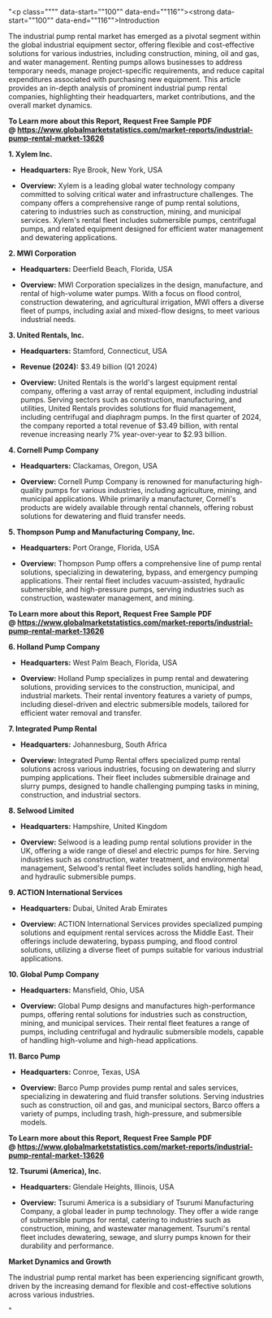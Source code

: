 "<p class="""" data-start=""100"" data-end=""116""><strong data-start=""100"" data-end=""116"">Introduction</strong></p>
<p class="""" data-start=""118"" data-end=""275""><span class=""relative -mx-px my-[-0.2rem] rounded-sm px-px py-[0.2rem]"">The industrial pump rental market has emerged as a pivotal segment within the global industrial equipment sector, offering flexible and cost-effective solutions for various industries, including construction, mining, oil and gas, and water management.</span> <span class=""relative -mx-px my-[-0.2rem] rounded-sm px-px py-[0.2rem]"">Renting pumps allows businesses to address temporary needs, manage project-specific requirements, and reduce capital expenditures associated with purchasing new equipment.</span> <span class=""relative -mx-px my-[-0.2rem] rounded-sm px-px py-[0.2rem]"">This article provides an in-depth analysis of prominent industrial pump rental companies, highlighting their headquarters, market contributions, and the overall market dynamics.</span></p>
<p class="""" data-start=""118"" data-end=""275""><strong>To Learn more about this Report, Request Free Sample PDF @&nbsp;<a href=""https://www.globalmarketstatistics.com/market-reports/industrial-pump-rental-market-13626"">https://www.globalmarketstatistics.com/market-reports/industrial-pump-rental-market-13626</a></strong></p>
<p class="""" data-start=""277"" data-end=""294""><strong data-start=""277"" data-end=""294"">1. Xylem Inc.</strong></p>
<ul data-start=""296"" data-end=""575"">
<li class="""" data-start=""296"" data-end=""397"">
<p class="""" data-start=""298"" data-end=""397""><strong data-start=""298"" data-end=""315"">Headquarters:</strong> <span class=""relative -mx-px my-[-0.2rem] rounded-sm px-px py-[0.2rem]"">Rye Brook, New York, USA</span></p>
</li>
<li class="""" data-start=""398"" data-end=""575"">
<p class="""" data-start=""400"" data-end=""575""><strong data-start=""400"" data-end=""413"">Overview:</strong> <span class=""relative -mx-px my-[-0.2rem] rounded-sm px-px py-[0.2rem]"">Xylem is a leading global water technology company committed to solving critical water and infrastructure challenges.</span> <span class=""relative -mx-px my-[-0.2rem] rounded-sm px-px py-[0.2rem]"">The company offers a comprehensive range of pump rental solutions, catering to industries such as construction, mining, and municipal services.</span> <span class=""relative -mx-px my-[-0.2rem] rounded-sm px-px py-[0.2rem]"">Xylem's rental fleet includes submersible pumps, centrifugal pumps, and related equipment designed for efficient water management and dewatering applications.</span></p>
</li>
</ul>
<p class="""" data-start=""577"" data-end=""599""><strong data-start=""577"" data-end=""599"">2. MWI Corporation</strong></p>
<ul data-start=""601"" data-end=""848"">
<li class="""" data-start=""601"" data-end=""706"">
<p class="""" data-start=""603"" data-end=""706""><strong data-start=""603"" data-end=""620"">Headquarters:</strong> <span class=""relative -mx-px my-[-0.2rem] rounded-sm px-px py-[0.2rem]"">Deerfield Beach, Florida, USA</span></p>
</li>
<li class="""" data-start=""707"" data-end=""848"">
<p class="""" data-start=""709"" data-end=""848""><strong data-start=""709"" data-end=""722"">Overview:</strong> <span class=""relative -mx-px my-[-0.2rem] rounded-sm px-px py-[0.2rem]"">MWI Corporation specializes in the design, manufacture, and rental of high-volume water pumps.</span> <span class=""relative -mx-px my-[-0.2rem] rounded-sm px-px py-[0.2rem]"">With a focus on flood control, construction dewatering, and agricultural irrigation, MWI offers a diverse fleet of pumps, including axial and mixed-flow designs, to meet various industrial needs.</span></p>
</li>
</ul>
<p class="""" data-start=""850"" data-end=""877""><strong data-start=""850"" data-end=""877"">3. United Rentals, Inc.</strong></p>
<ul data-start=""879"" data-end=""1314"">
<li class="""" data-start=""879"" data-end=""984"">
<p class="""" data-start=""881"" data-end=""984""><strong data-start=""881"" data-end=""898"">Headquarters:</strong> <span class=""relative -mx-px my-[-0.2rem] rounded-sm px-px py-[0.2rem]"">Stamford, Connecticut, USA</span></p>
</li>
<li class="""" data-start=""985"" data-end=""1092"">
<p class="""" data-start=""987"" data-end=""1092""><strong data-start=""987"" data-end=""1006"">Revenue (2024):</strong> <span class=""relative -mx-px my-[-0.2rem] rounded-sm px-px py-[0.2rem]"">$3.49 billion (Q1 2024)</span></p>
</li>
<li class="""" data-start=""1093"" data-end=""1314"">
<p class="""" data-start=""1095"" data-end=""1314""><strong data-start=""1095"" data-end=""1108"">Overview:</strong> <span class=""relative -mx-px my-[-0.2rem] rounded-sm px-px py-[0.2rem]"">United Rentals is the world's largest equipment rental company, offering a vast array of rental equipment, including industrial pumps.</span> <span class=""relative -mx-px my-[-0.2rem] rounded-sm px-px py-[0.2rem]"">Serving sectors such as construction, manufacturing, and utilities, United Rentals provides solutions for fluid management, including centrifugal and diaphragm pumps.</span> <span class=""relative -mx-px my-[-0.2rem] rounded-sm px-px py-[0.2rem]"">In the first quarter of 2024, the company reported a total revenue of $3.49 billion, with rental revenue increasing nearly 7% year-over-year to $2.93 billion.</span>&nbsp;</p>
</li>
</ul>
<p class="""" data-start=""1316"" data-end=""1343""><strong data-start=""1316"" data-end=""1343"">4. Cornell Pump Company</strong></p>
<ul data-start=""1345"" data-end=""1592"">
<li class="""" data-start=""1345"" data-end=""1450"">
<p class="""" data-start=""1347"" data-end=""1450""><strong data-start=""1347"" data-end=""1364"">Headquarters:</strong> <span class=""relative -mx-px my-[-0.2rem] rounded-sm px-px py-[0.2rem]"">Clackamas, Oregon, USA</span></p>
</li>
<li class="""" data-start=""1451"" data-end=""1592"">
<p class="""" data-start=""1453"" data-end=""1592""><strong data-start=""1453"" data-end=""1466"">Overview:</strong> <span class=""relative -mx-px my-[-0.2rem] rounded-sm px-px py-[0.2rem]"">Cornell Pump Company is renowned for manufacturing high-quality pumps for various industries, including agriculture, mining, and municipal applications.</span> <span class=""relative -mx-px my-[-0.2rem] rounded-sm px-px py-[0.2rem]"">While primarily a manufacturer, Cornell's products are widely available through rental channels, offering robust solutions for dewatering and fluid transfer needs.</span></p>
</li>
</ul>
<p class="""" data-start=""1594"" data-end=""1646""><strong data-start=""1594"" data-end=""1646"">5. Thompson Pump and Manufacturing Company, Inc.</strong></p>
<ul data-start=""1648"" data-end=""1895"">
<li class="""" data-start=""1648"" data-end=""1753"">
<p class="""" data-start=""1650"" data-end=""1753""><strong data-start=""1650"" data-end=""1667"">Headquarters:</strong> <span class=""relative -mx-px my-[-0.2rem] rounded-sm px-px py-[0.2rem]"">Port Orange, Florida, USA</span></p>
</li>
<li class="""" data-start=""1754"" data-end=""1895"">
<p class="""" data-start=""1756"" data-end=""1895""><strong data-start=""1756"" data-end=""1769"">Overview:</strong> <span class=""relative -mx-px my-[-0.2rem] rounded-sm px-px py-[0.2rem]"">Thompson Pump offers a comprehensive line of pump rental solutions, specializing in dewatering, bypass, and emergency pumping applications.</span> <span class=""relative -mx-px my-[-0.2rem] rounded-sm px-px py-[0.2rem]"">Their rental fleet includes vacuum-assisted, hydraulic submersible, and high-pressure pumps, serving industries such as construction, wastewater management, and mining.</span></p>
</li>
</ul>
<p class="""" data-start=""1897"" data-end=""1924""><strong data-start=""1897"" data-end=""1924""><strong>To Learn more about this Report, Request Free Sample PDF @&nbsp;<a href=""https://www.globalmarketstatistics.com/market-reports/industrial-pump-rental-market-13626"">https://www.globalmarketstatistics.com/market-reports/industrial-pump-rental-market-13626</a></strong></strong></p>
<p class="""" data-start=""1897"" data-end=""1924""><strong data-start=""1897"" data-end=""1924"">6. Holland Pump Company</strong></p>
<ul data-start=""1926"" data-end=""2173"">
<li class="""" data-start=""1926"" data-end=""2031"">
<p class="""" data-start=""1928"" data-end=""2031""><strong data-start=""1928"" data-end=""1945"">Headquarters:</strong> <span class=""relative -mx-px my-[-0.2rem] rounded-sm px-px py-[0.2rem]"">West Palm Beach, Florida, USA</span></p>
</li>
<li class="""" data-start=""2032"" data-end=""2173"">
<p class="""" data-start=""2034"" data-end=""2173""><strong data-start=""2034"" data-end=""2047"">Overview:</strong> <span class=""relative -mx-px my-[-0.2rem] rounded-sm px-px py-[0.2rem]"">Holland Pump specializes in pump rental and dewatering solutions, providing services to the construction, municipal, and industrial markets.</span> <span class=""relative -mx-px my-[-0.2rem] rounded-sm px-px py-[0.2rem]"">Their rental inventory features a variety of pumps, including diesel-driven and electric submersible models, tailored for efficient water removal and transfer.</span></p>
</li>
</ul>
<p class="""" data-start=""2175"" data-end=""2204""><strong data-start=""2175"" data-end=""2204"">7. Integrated Pump Rental</strong></p>
<ul data-start=""2206"" data-end=""2453"">
<li class="""" data-start=""2206"" data-end=""2311"">
<p class="""" data-start=""2208"" data-end=""2311""><strong data-start=""2208"" data-end=""2225"">Headquarters:</strong> <span class=""relative -mx-px my-[-0.2rem] rounded-sm px-px py-[0.2rem]"">Johannesburg, South Africa</span></p>
</li>
<li class="""" data-start=""2312"" data-end=""2453"">
<p class="""" data-start=""2314"" data-end=""2453""><strong data-start=""2314"" data-end=""2327"">Overview:</strong> <span class=""relative -mx-px my-[-0.2rem] rounded-sm px-px py-[0.2rem]"">Integrated Pump Rental offers specialized pump rental solutions across various industries, focusing on dewatering and slurry pumping applications.</span> <span class=""relative -mx-px my-[-0.2rem] rounded-sm px-px py-[0.2rem]"">Their fleet includes submersible drainage and slurry pumps, designed to handle challenging pumping tasks in mining, construction, and industrial sectors.</span></p>
</li>
</ul>
<p class="""" data-start=""2455"" data-end=""2477""><strong data-start=""2455"" data-end=""2477"">8. Selwood Limited</strong></p>
<ul data-start=""2479"" data-end=""2726"">
<li class="""" data-start=""2479"" data-end=""2584"">
<p class="""" data-start=""2481"" data-end=""2584""><strong data-start=""2481"" data-end=""2498"">Headquarters:</strong> <span class=""relative -mx-px my-[-0.2rem] rounded-sm px-px py-[0.2rem]"">Hampshire, United Kingdom</span></p>
</li>
<li class="""" data-start=""2585"" data-end=""2726"">
<p class="""" data-start=""2587"" data-end=""2726""><strong data-start=""2587"" data-end=""2600"">Overview:</strong> <span class=""relative -mx-px my-[-0.2rem] rounded-sm px-px py-[0.2rem]"">Selwood is a leading pump rental solutions provider in the UK, offering a wide range of diesel and electric pumps for hire.</span> <span class=""relative -mx-px my-[-0.2rem] rounded-sm px-px py-[0.2rem]"">Serving industries such as construction, water treatment, and environmental management, Selwood's rental fleet includes solids handling, high head, and hydraulic submersible pumps.</span></p>
</li>
</ul>
<p class="""" data-start=""2728"" data-end=""2764""><strong data-start=""2728"" data-end=""2764"">9. ACTION International Services</strong></p>
<ul data-start=""2766"" data-end=""3013"">
<li class="""" data-start=""2766"" data-end=""2871"">
<p class="""" data-start=""2768"" data-end=""2871""><strong data-start=""2768"" data-end=""2785"">Headquarters:</strong> <span class=""relative -mx-px my-[-0.2rem] rounded-sm px-px py-[0.2rem]"">Dubai, United Arab Emirates</span></p>
</li>
<li class="""" data-start=""2872"" data-end=""3013"">
<p class="""" data-start=""2874"" data-end=""3013""><strong data-start=""2874"" data-end=""2887"">Overview:</strong> <span class=""relative -mx-px my-[-0.2rem] rounded-sm px-px py-[0.2rem]"">ACTION International Services provides specialized pumping solutions and equipment rental services across the Middle East.</span> <span class=""relative -mx-px my-[-0.2rem] rounded-sm px-px py-[0.2rem]"">Their offerings include dewatering, bypass pumping, and flood control solutions, utilizing a diverse fleet of pumps suitable for various industrial applications.</span></p>
</li>
</ul>
<p class="""" data-start=""3015"" data-end=""3042""><strong data-start=""3015"" data-end=""3042"">10. Global Pump Company</strong></p>
<ul data-start=""3044"" data-end=""3291"">
<li class="""" data-start=""3044"" data-end=""3149"">
<p class="""" data-start=""3046"" data-end=""3149""><strong data-start=""3046"" data-end=""3063"">Headquarters:</strong> <span class=""relative -mx-px my-[-0.2rem] rounded-sm px-px py-[0.2rem]"">Mansfield, Ohio, USA</span></p>
</li>
<li class="""" data-start=""3150"" data-end=""3291"">
<p class="""" data-start=""3152"" data-end=""3291""><strong data-start=""3152"" data-end=""3165"">Overview:</strong> <span class=""relative -mx-px my-[-0.2rem] rounded-sm px-px py-[0.2rem]"">Global Pump designs and manufactures high-performance pumps, offering rental solutions for industries such as construction, mining, and municipal services.</span> <span class=""relative -mx-px my-[-0.2rem] rounded-sm px-px py-[0.2rem]"">Their rental fleet features a range of pumps, including centrifugal and hydraulic submersible models, capable of handling high-volume and high-head applications.</span></p>
</li>
</ul>
<p class="""" data-start=""3293"" data-end=""3311""><strong data-start=""3293"" data-end=""3311"">11. Barco Pump</strong></p>
<ul data-start=""3313"" data-end=""3560"">
<li class="""" data-start=""3313"" data-end=""3418"">
<p class="""" data-start=""3315"" data-end=""3418""><strong data-start=""3315"" data-end=""3332"">Headquarters:</strong> <span class=""relative -mx-px my-[-0.2rem] rounded-sm px-px py-[0.2rem]"">Conroe, Texas, USA</span></p>
</li>
<li class="""" data-start=""3419"" data-end=""3560"">
<p class="""" data-start=""3421"" data-end=""3560""><strong data-start=""3421"" data-end=""3434"">Overview:</strong> <span class=""relative -mx-px my-[-0.2rem] rounded-sm px-px py-[0.2rem]"">Barco Pump provides pump rental and sales services, specializing in dewatering and fluid transfer solutions.</span> <span class=""relative -mx-px my-[-0.2rem] rounded-sm px-px py-[0.2rem]"">Serving industries such as construction, oil and gas, and municipal sectors, Barco offers a variety of pumps, including trash, high-pressure, and submersible models.</span></p>
</li>
</ul>
<p class="""" data-start=""3562"" data-end=""3593""><strong data-start=""3562"" data-end=""3593""><strong>To Learn more about this Report, Request Free Sample PDF @&nbsp;<a href=""https://www.globalmarketstatistics.com/market-reports/industrial-pump-rental-market-13626"">https://www.globalmarketstatistics.com/market-reports/industrial-pump-rental-market-13626</a></strong></strong></p>
<p class="""" data-start=""3562"" data-end=""3593""><strong data-start=""3562"" data-end=""3593"">12. Tsurumi (America), Inc.</strong></p>
<ul data-start=""3595"" data-end=""3882"">
<li class="""" data-start=""3595"" data-end=""3700"">
<p class="""" data-start=""3597"" data-end=""3700""><strong data-start=""3597"" data-end=""3614"">Headquarters:</strong> <span class=""relative -mx-px my-[-0.2rem] rounded-sm px-px py-[0.2rem]"">Glendale Heights, Illinois, USA</span></p>
</li>
<li class="""" data-start=""3701"" data-end=""3882"">
<p class="""" data-start=""3703"" data-end=""3882""><strong data-start=""3703"" data-end=""3716"">Overview:</strong> <span class=""relative -mx-px my-[-0.2rem] rounded-sm px-px py-[0.2rem]"">Tsurumi America is a subsidiary of Tsurumi Manufacturing Company, a global leader in pump technology.</span> <span class=""relative -mx-px my-[-0.2rem] rounded-sm px-px py-[0.2rem]"">They offer a wide range of submersible pumps for rental, catering to industries such as construction, mining, and wastewater management.</span> <span class=""relative -mx-px my-[-0.2rem] rounded-sm px-px py-[0.2rem]"">Tsurumi's rental fleet includes dewatering, sewage, and slurry pumps known for their durability and performance.</span></p>
</li>
</ul>
<p class="""" data-start=""3884"" data-end=""3914""><strong data-start=""3884"" data-end=""3914"">Market Dynamics and Growth</strong></p>
<p class="""" data-start=""3916"" data-end=""4092"">The industrial pump rental market has been experiencing significant growth, driven by the increasing demand for flexible and cost-effective solutions across various industries.</p>"
